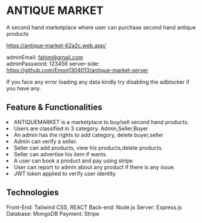 # ANTIQUE MARKET
A second hand marketplace where user can purchase second hand antique products

<a>https://antique-market-62a2c.web.app/

adminEmail: fahim@gmail.com <br>
adminPassword: 123456
server-side: https://github.com/Emon1304013/antique-market-server

If you face any error loading any data kindly try disabling the adblocker if you have any. 

## Feature & Functionalities
<li>ANTIQUEMARKET is a marketplace to buy/sell second hand products.
<li>Users are classified in 3 category. Admin,Seller,Buyer
<li>An admin has the rights to add category, delete buyer,seller
<li>Admin can verify a seller.
<li>Seller can add products, view his products,delete products.
<li>Seller can advertise his item if wants.
<li>A user can book a product and pay using stripe
<li>User can report to admin about any product if there is any issue.
<li>JWT token applied to verify user identity

## Technologies
Front-End: Tailwind CSS, REACT
Back-end: Node.js
Server: Express.js
Database: MongoDB
Payment: Stripe
